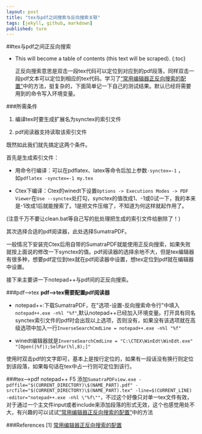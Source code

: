 ```yaml
---
layout: post
title: "tex与pdf之间搜索与反向搜索关联"
tags: [jekyll, github, markdown]
published: ture
---
```



##tex与pdf之间正反向搜索

- This will become a table of contents (this text will be scraped).
{:toc}

  正反向搜索意思是双击一段tex代码可以定位到对应到的pdf段落，同样双击一段pdf文本可以定位到相应的tex代码。学习了[“常用编辑器正反向搜索的配置”][r1]中的方法，挺复杂的，下面简单记一下自己的测试结果。默认已经将需要用到的命令写入环境变量。
  
###所需条件

1. 编译tex时要生成扩展名为synctex的索引文件

2. pdf阅读器支持读取该索引文件

既然如此我们就先搞定这两个条件。  

首先是生成索引文件：

- 用命令行编译：可以在pdflatex、latex等命令后加上参数`-synctex=-1` ，  
如`pdflatex -synctex=-1 my.tex`

- Ctex下编译：Ctex的winedt下设置`Options -> Executions Modes -> PDF Viewer`在`Use --synctex`处打勾，synctex的值改成1、-1或0试一下，我的本来是-1改成1后就能搜索了。1是把文件压缩了，不知道为何这样就起作用了。

(注意千万不要让clean.bat等自己写的批处理把生成的索引文件给删除了！)  

其次选择合适的pdf阅读器，此处选择SumatraPDF。

一般情况下安装完Ctex后用自带的SumatraPDF就能使用正反向搜索，如果失败就按上面说的修改一下synctex的值。pdf阅读器的选择余地不大，但是tex编辑器有很多种，想要pdf定位到tex就在pdf阅读器中设置，想tex定位到pdf就在编辑器中设置。

接下来主要讲一下notepad++与pdf间的正反向搜索。

###pdf-->tex
**pdf-->tex需要配置pdf阅读器**  

- notepad++:下载SumatraPDF，在"选项-设置-反向搜索命令行"中填入`notepad++.exe -n%l "%f"`,默认notepad++已经加入环境变量。打开具有同名synctex索引文件的pdf时会出现以上选项，否则没有，如果没有该选项就在高级选项中加入一行`InverseSearchCmdLine = notepad++.exe -n%l "%f"`  

- winedt编辑器就是`InverseSearchCmdLine = "C:\CTEX\WinEdt\WinEdt.exe" "[Open(|%f|);SelPar(%l,8);]"`  

使用时双击pdf的文字即可，基本上是按行定位的，如果有一段话没有换行则定位到该段落，如果每句话在tex中占一行则可定位到该行。

###tex-->pdf
notepad++ F5 添加`SumatraPDFview.exe -pdffile="$(CURRENT_DIRECTORY)\$(NAME_PART).pdf" -srcfile="$(CURRENT_DIRECTORY)\$(NAME_PART).tex" -line=$(CURRENT_LINE) -editor="notepad++.exe -n%l \"%f\""`，不过这个好像只对单一tex文件有效，对于通过一个主文件input或者include来添加段落的形式无效，这个也感觉用处不大，有兴趣的可以试试[“常用编辑器正反向搜索的配置”][r1]中的方法


###References
[1] [常用编辑器正反向搜索的配置][r1]

[r1]: http://bbs.ctex.org/forum.php?mod=viewthread&tid=49386&extra=&page=1

[^id]: 这是脚注
